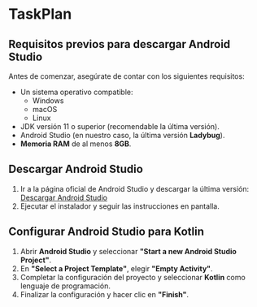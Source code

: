 # TaskPlan

## Requisitos previos para descargar Android Studio

Antes de comenzar, asegúrate de contar con los siguientes requisitos:

- Un sistema operativo compatible:
  - Windows  
  - macOS  
  - Linux  
- JDK versión 11 o superior (recomendable la última versión).  
- Android Studio (en nuestro caso, la última versión **Ladybug**).  
- **Memoria RAM** de al menos **8GB**.

## Descargar Android Studio

1. Ir a la página oficial de Android Studio y descargar la última versión:  
   [Descargar Android Studio](https://developer.android.com/studio)
2. Ejecutar el instalador y seguir las instrucciones en pantalla.

## Configurar Android Studio para Kotlin

1. Abrir **Android Studio** y seleccionar **"Start a new Android Studio Project"**.  
2. En **"Select a Project Template"**, elegir **"Empty Activity"**.  
3. Completar la configuración del proyecto y seleccionar **Kotlin** como lenguaje de programación.  
4. Finalizar la configuración y hacer clic en **"Finish"**.  
